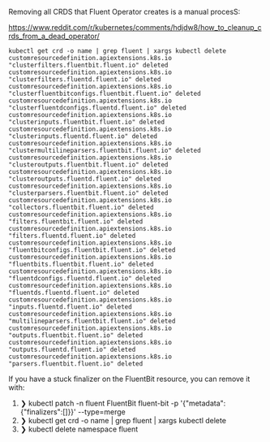 Removing all CRDS that Fluent Operator creates is a manual procesS: 

https://www.reddit.com/r/kubernetes/comments/hdjdw8/how_to_cleanup_crds_from_a_dead_operator/


```shell
kubectl get crd -o name | grep fluent | xargs kubectl delete
customresourcedefinition.apiextensions.k8s.io "clusterfilters.fluentbit.fluent.io" deleted
customresourcedefinition.apiextensions.k8s.io "clusterfilters.fluentd.fluent.io" deleted
customresourcedefinition.apiextensions.k8s.io "clusterfluentbitconfigs.fluentbit.fluent.io" deleted
customresourcedefinition.apiextensions.k8s.io "clusterfluentdconfigs.fluentd.fluent.io" deleted
customresourcedefinition.apiextensions.k8s.io "clusterinputs.fluentbit.fluent.io" deleted
customresourcedefinition.apiextensions.k8s.io "clusterinputs.fluentd.fluent.io" deleted
customresourcedefinition.apiextensions.k8s.io "clustermultilineparsers.fluentbit.fluent.io" deleted
customresourcedefinition.apiextensions.k8s.io "clusteroutputs.fluentbit.fluent.io" deleted
customresourcedefinition.apiextensions.k8s.io "clusteroutputs.fluentd.fluent.io" deleted
customresourcedefinition.apiextensions.k8s.io "clusterparsers.fluentbit.fluent.io" deleted
customresourcedefinition.apiextensions.k8s.io "collectors.fluentbit.fluent.io" deleted
customresourcedefinition.apiextensions.k8s.io "filters.fluentbit.fluent.io" deleted
customresourcedefinition.apiextensions.k8s.io "filters.fluentd.fluent.io" deleted
customresourcedefinition.apiextensions.k8s.io "fluentbitconfigs.fluentbit.fluent.io" deleted
customresourcedefinition.apiextensions.k8s.io "fluentbits.fluentbit.fluent.io" deleted
customresourcedefinition.apiextensions.k8s.io "fluentdconfigs.fluentd.fluent.io" deleted
customresourcedefinition.apiextensions.k8s.io "fluentds.fluentd.fluent.io" deleted
customresourcedefinition.apiextensions.k8s.io "inputs.fluentd.fluent.io" deleted
customresourcedefinition.apiextensions.k8s.io "multilineparsers.fluentbit.fluent.io" deleted
customresourcedefinition.apiextensions.k8s.io "outputs.fluentbit.fluent.io" deleted
customresourcedefinition.apiextensions.k8s.io "outputs.fluentd.fluent.io" deleted
customresourcedefinition.apiextensions.k8s.io "parsers.fluentbit.fluent.io" deleted
```



If you have a stuck finalizer on the FluentBit resource, you can remove it with:
1. ❯ kubectl patch -n fluent FluentBit fluent-bit -p '{"metadata":{"finalizers":[]}}' --type=merge
2. ❯ kubectl get crd -o name | grep fluent | xargs kubectl delete
3. ❯ kubectl delete namespace fluent                                                               
